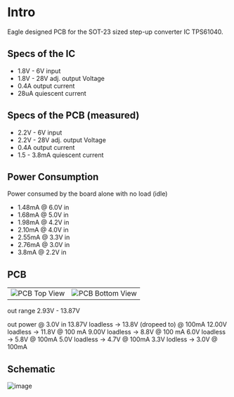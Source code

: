 # Intro

Eagle designed PCB for the SOT-23 sized step-up converter IC TPS61040.

## Specs of the IC

- 1.8V - 6V input
- 1.8V - 28V adj. output Voltage
- 0.4A output current
- 28uA quiescent current

## Specs of the PCB (measured)

- 2.2V - 6V input
- 2.2V - 28V adj. output Voltage
- 0.4A output current
- 1.5 - 3.8mA quiescent current

## Power Consumption 

Power consumed by the board alone with no load (idle)

- 1.48mA @ 6.0V in
- 1.68mA @ 5.0V in
- 1.98mA @ 4.2V in
- 2.10mA @ 4.0V in
- 2.55mA @ 3.3V in
- 2.76mA @ 3.0V in
- 3.8mA @ 2.2V in

## PCB

<table>
  <tr>
    <td>
      <img src="https://github.com/user-attachments/assets/261a03f8-a712-4b88-8605-55cf0568de2d" alt="PCB Top View"/>
    </td>
    <td>
      <img src="https://github.com/user-attachments/assets/73cf3478-eedc-4b59-91a0-4b0301820461" alt="PCB Bottom View"/>
    </td>
  </tr>
</table>


out range 2.93V - 13.87V

out power @ 3.0V in
13.87V loadless -> 13.8V (dropeed to) @ 100mA
12.00V loadless -> 11.8V @ 100 mA
9.00V loadless -> 8.8V @ 100 mA
6.0V loadless -> 5.8V @ 100mA
5.0V loadless -> 4.7V @ 100mA
3.3V lodless -> 3.0V @ 100mA


## Schematic

![image](https://github.com/user-attachments/assets/ffd44ff2-4bca-4434-814a-d52b781be895)


